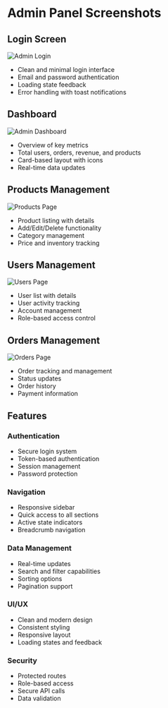 # Admin Panel Screenshots

## Login Screen
![Admin Login](https://images.unsplash.com/photo-1614849963640-9cc74b2a826f?auto=format&fit=crop&w=1200&h=800)
- Clean and minimal login interface
- Email and password authentication
- Loading state feedback
- Error handling with toast notifications

## Dashboard
![Admin Dashboard](https://images.unsplash.com/photo-1551288049-bebda4e38f71?auto=format&fit=crop&w=1200&h=800)
- Overview of key metrics
- Total users, orders, revenue, and products
- Card-based layout with icons
- Real-time data updates

## Products Management
![Products Page](https://images.unsplash.com/photo-1460925895917-afdab827c52f?auto=format&fit=crop&w=1200&h=800)
- Product listing with details
- Add/Edit/Delete functionality
- Category management
- Price and inventory tracking

## Users Management
![Users Page](https://images.unsplash.com/photo-1522071820081-009f0129c71c?auto=format&fit=crop&w=1200&h=800)
- User list with details
- User activity tracking
- Account management
- Role-based access control

## Orders Management
![Orders Page](https://images.unsplash.com/photo-1454165804606-c3d57bc86b40?auto=format&fit=crop&w=1200&h=800)
- Order tracking and management
- Status updates
- Order history
- Payment information

## Features

### Authentication
- Secure login system
- Token-based authentication
- Session management
- Password protection

### Navigation
- Responsive sidebar
- Quick access to all sections
- Active state indicators
- Breadcrumb navigation

### Data Management
- Real-time updates
- Search and filter capabilities
- Sorting options
- Pagination support

### UI/UX
- Clean and modern design
- Consistent styling
- Responsive layout
- Loading states and feedback

### Security
- Protected routes
- Role-based access
- Secure API calls
- Data validation